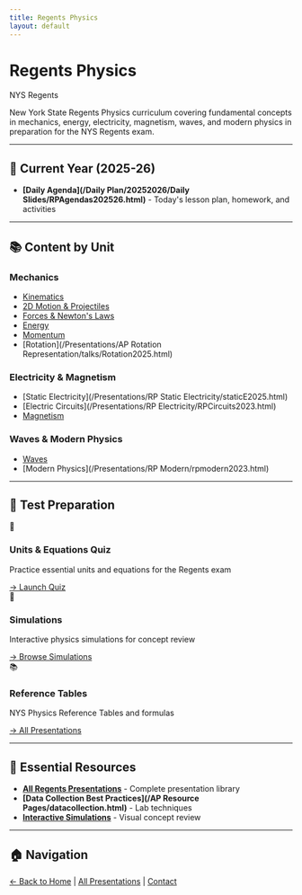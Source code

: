 ```yaml
---
title: Regents Physics
layout: default
---
```


# Regents Physics

<span class="course-badge badge-regents">NYS Regents</span>

New York State Regents Physics curriculum covering fundamental concepts in mechanics, energy, electricity, magnetism, waves, and modern physics in preparation for the NYS Regents exam.

---

## 📅 Current Year (2025-26)

- **[Daily Agenda](/Daily Plan/20252026/Daily Slides/RPAgendas202526.html)** - Today's lesson plan, homework, and activities

---

## 📚 Content by Unit

### Mechanics
- [Kinematics](/Presentations/APCVPM/talks/RPKinematics2025.html)
- [2D Motion & Projectiles](/Presentations/Projectiles/talks/RP2DMotion2025.html)
- [Forces & Newton's Laws](/Presentations/Forces/talks/RPForces2024.html)
- [Energy](/Presentations/APETM/talks/RPEnergy2025.html)
- [Momentum](/Presentations/Momentum/talks/RPmomentum2025.html)
- [Rotation](/Presentations/AP Rotation Representation/talks/Rotation2025.html)

### Electricity & Magnetism
- [Static Electricity](/Presentations/RP Static Electricity/staticE2025.html)
- [Electric Circuits](/Presentations/RP Electricity/RPCircuits2023.html)
- [Magnetism](/Presentations/Magnetism/magnetism.html)

### Waves & Modern Physics
- [Waves](/Presentations/Waves/talks/RP_Waves_2023.html)
- [Modern Physics](/Presentations/RP Modern/rpmodern2023.html)

---

## 🎯 Test Preparation

<div class="card-grid">

  <div class="content-card">
    <div class="card-icon">📝</div>
    <h3 class="card-title">Units & Equations Quiz</h3>
    <p class="card-description">Practice essential units and equations for the Regents exam</p>
    <div class="card-links">
      <a href="/regentsTestPrep/unitstestprepquiz.html" class="card-link">→ Launch Quiz</a>
    </div>
  </div>

  <div class="content-card">
    <div class="card-icon">🔬</div>
    <h3 class="card-title">Simulations</h3>
    <p class="card-description">Interactive physics simulations for concept review</p>
    <div class="card-links">
      <a href="/SimulationResources.html" class="card-link">→ Browse Simulations</a>
    </div>
  </div>

  <div class="content-card">
    <div class="card-icon">📚</div>
    <h3 class="card-title">Reference Tables</h3>
    <p class="card-description">NYS Physics Reference Tables and formulas</p>
    <div class="card-links">
      <a href="/presindex.html#regents-physics" class="card-link">→ All Presentations</a>
    </div>
  </div>

</div>

---

## 📖 Essential Resources

- **[All Regents Presentations](/presindex.html#regents-physics)** - Complete presentation library
- **[Data Collection Best Practices](/AP Resource Pages/datacollection.html)** - Lab techniques
- **[Interactive Simulations](/SimulationResources.html)** - Visual concept review

---

## 🏠 Navigation

[← Back to Home](/) | [All Presentations](/presindex.html) | [Contact](/contact.html)
